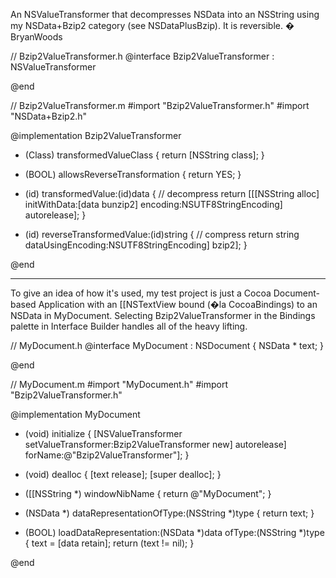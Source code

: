 An NSValueTransformer that decompresses NSData into an NSString using my NSData+Bzip2 category (see NSDataPlusBzip). It is reversible. � BryanWoods

    
// Bzip2ValueTransformer.h
@interface Bzip2ValueTransformer : NSValueTransformer

@end

//  Bzip2ValueTransformer.m
#import "Bzip2ValueTransformer.h"
#import "NSData+Bzip2.h"

@implementation Bzip2ValueTransformer

+ (Class) transformedValueClass
{
	return [NSString class];
}

+ (BOOL) allowsReverseTransformation
{
	return YES;
}

- (id) transformedValue:(id)data
{
	// decompress
	return [[[NSString alloc] initWithData:[data bunzip2] encoding:NSUTF8StringEncoding] autorelease];
}

- (id) reverseTransformedValue:(id)string
{
	// compress
	return string dataUsingEncoding:NSUTF8StringEncoding] bzip2];
}

@end


----

To give an idea of how it's used, my test project is just a Cocoa Document-based Application with an [[NSTextView bound (�la CocoaBindings) to an NSData in MyDocument. Selecting Bzip2ValueTransformer in the Bindings palette in Interface Builder handles all of the heavy lifting.

    
// MyDocument.h
@interface MyDocument : NSDocument
{
	NSData * text;
}

@end


// MyDocument.m
#import "MyDocument.h"
#import "Bzip2ValueTransformer.h"

@implementation MyDocument

+ (void) initialize
{
	[NSValueTransformer setValueTransformer:Bzip2ValueTransformer new] autorelease] forName:@"Bzip2ValueTransformer"];
}

- (void) dealloc
{
	[text release];
	[super dealloc];
}

- ([[NSString *) windowNibName
{
    return @"MyDocument";
}

- (NSData *) dataRepresentationOfType:(NSString *)type
{
	return text;
}

- (BOOL) loadDataRepresentation:(NSData *)data ofType:(NSString *)type
{
	text = [data retain];
	return (text != nil);
}

@end
